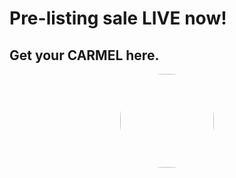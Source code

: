 # Pre-listing sale LIVE now!

## Get your CARMEL here.

<div style='width: 100%; text-align: center'>
  <img src='/assets/tokens.png' style='width: 150px; border-radius: 70px;'>
</div>
